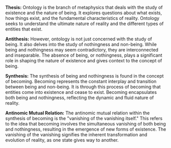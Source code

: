 

**Thesis:** Ontology is the branch of metaphysics that deals with the study of existence and the nature of being. It explores questions about what exists, how things exist, and the fundamental characteristics of reality. Ontology seeks to understand the ultimate nature of reality and the different types of entities that exist.

**Antithesis:** However, ontology is not just concerned with the study of being. It also delves into the study of nothingness and non-being. While being and nothingness may seem contradictory, they are interconnected and inseparable. The absence of being, or nothingness, plays a significant role in shaping the nature of existence and gives context to the concept of being.

**Synthesis:** The synthesis of being and nothingness is found in the concept of becoming. Becoming represents the constant interplay and transition between being and non-being. It is through this process of becoming that entities come into existence and cease to exist. Becoming encapsulates both being and nothingness, reflecting the dynamic and fluid nature of reality.

**Antinomic Mutual Relation:** The antinomic mutual relation within the synthesis of becoming is the "vanishing of the vanishing itself." This refers to the idea that becoming involves the simultaneous vanishing of both being and nothingness, resulting in the emergence of new forms of existence. The vanishing of the vanishing signifies the inherent transformation and evolution of reality, as one state gives way to another.

